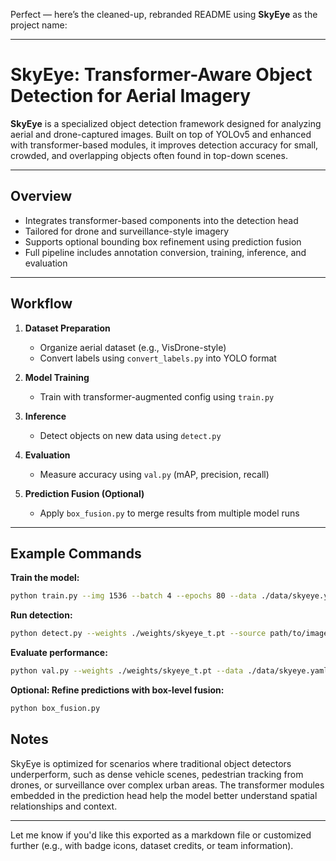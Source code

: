 Perfect — here’s the cleaned-up, rebranded README using **SkyEye** as the project name:

---

# SkyEye: Transformer-Aware Object Detection for Aerial Imagery

**SkyEye** is a specialized object detection framework designed for analyzing aerial and drone-captured images. Built on top of YOLOv5 and enhanced with transformer-based modules, it improves detection accuracy for small, crowded, and overlapping objects often found in top-down scenes.

---

## Overview

- Integrates transformer-based components into the detection head  
- Tailored for drone and surveillance-style imagery  
- Supports optional bounding box refinement using prediction fusion  
- Full pipeline includes annotation conversion, training, inference, and evaluation

---

## Workflow

1. **Dataset Preparation**  
   - Organize aerial dataset (e.g., VisDrone-style)  
   - Convert labels using `convert_labels.py` into YOLO format  

2. **Model Training**  
   - Train with transformer-augmented config using `train.py`  

3. **Inference**  
   - Detect objects on new data using `detect.py`  

4. **Evaluation**  
   - Measure accuracy using `val.py` (mAP, precision, recall)  

5. **Prediction Fusion (Optional)**  
   - Apply `box_fusion.py` to merge results from multiple model runs  

---

## Example Commands

**Train the model:**
```bash
python train.py --img 1536 --batch 4 --epochs 80 --data ./data/skyeye.yaml --weights yolov5l.pt --cfg models/skyeye_t.yaml --name skyeye_exp1
```

**Run detection:**
```bash
python detect.py --weights ./weights/skyeye_t.pt --source path/to/images --img 2016 --save-txt
```

**Evaluate performance:**
```bash
python val.py --weights ./weights/skyeye_t.pt --data ./data/skyeye.yaml --img 2016
```

**Optional: Refine predictions with box-level fusion:**
```bash
python box_fusion.py
```

## Notes

SkyEye is optimized for scenarios where traditional object detectors underperform, such as dense vehicle scenes, pedestrian tracking from drones, or surveillance over complex urban areas. The transformer modules embedded in the prediction head help the model better understand spatial relationships and context.

---

Let me know if you'd like this exported as a markdown file or customized further (e.g., with badge icons, dataset credits, or team information).

